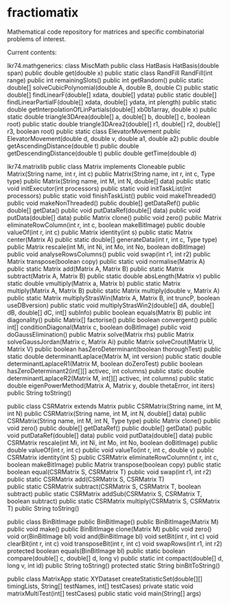 # fractiomatix
Mathematical code repository for matrices and specific combinatorial problems of interest.

Current contents:

lkr74.mathgenerics:
  class MiscMath
    public class HatBasis
      HatBasis(double span)
      public double get(double x)
    public static class RandFill
      RandFill(int range)
      public int remainingSlots()
      public int getRandom()
    public static double[] solveCubicPolynomial(double A, double B, double C)
    public static double[] findLinearF(double[] xdata, double[] ydata)
    public static double[] findLinearPartialF(double[] xdata, double[] ydata, int plength)
    public static double getInterpolationOfLinPartials(double[] xb0b1array, double x)
    public static double triangle3DArea(double[] a, double[] b, double[] c, boolean root)
    public static double triangle3DArea2(double[] r1, double[] r2, double[] r3, boolean root)
    public static class ElevatorMovement
      public ElevatorMovement(double d, double v, double a1, double a2)
      public double getAscendingDistance(double t)
      public double getDescendingDistance(double t)
      public double getTime(double d)
  
lkr74.matrixlib
  public class Matrix implements Cloneable
    public Matrix(String name, int r, int c)
    public Matrix(String name, int r, int c, Type type)
    public Matrix(String name, int M, int N, double[] data)
    public static void initExecutor(int processors)
    public static void initTaskList(int processors)
    public static void finishTaskList() 
    public void makeThreaded()
    public void makeNonThreaded()
    public double[] getDataRef()
    public double[] getData()
    public void putDataRef(double[] data)
    public void putData(double[] data) 
    public Matrix clone()
    public void zero()
    public Matrix eliminateRowColumn(int r, int c, boolean makeBitImage)
    public double valueOf(int r, int c) 
    public Matrix identity(int s)
    public static Matrix center(Matrix A)
    public static double[] generateData(int r, int c, Type type)
    public Matrix rescale(int Mi, int Ni, int Mo, int No, boolean doBitImage)
    public void analyseRowsColumns()
    public void swap(int r1, int r2)
    public Matrix transpose(boolean copy)
    public static void normalise(Matrix A)
    public static Matrix add(Matrix A, Matrix B)
    public static Matrix subtract(Matrix A, Matrix B)
    public static double absLength(Matrix v)
    public static double vmultiply(Matrix a, Matrix b)
    public static Matrix multiply(Matrix A, Matrix B)
    public static Matrix multiply(double v, Matrix A)
    public static Matrix multiplyStrasWin(Matrix A, Matrix B, int truncP, boolean useDBversion)
    public static void multiplyStrasWin2(double[] dA, double[] dB, double[] dC, int[] subInfo)
    public boolean equals(Matrix B)
    public int diagonality()
    public Matrix[] factorise()
    public boolean convergent()
    public int[] conditionDiagonal(Matrix c, boolean doBitImage)
    public void doGaussElimination()
    public Matrix solve(Matrix rhs)
    public Matrix solveGaussJordan(Matrix c, Matrix Ai)
    public Matrix solveCrout(Matrix U, Matrix V)
    public boolean hasZeroDeterminant(boolean thoroughTest)
    public static double determinantLaplace(Matrix M, int version)
    public static double determinantLaplaceR1(Matrix M, boolean doZeroTest)
    public boolean hasZeroDeterminant2(int[][] activec, int columns)
    public static double determinantLaplaceR2(Matrix M, int[][] activec, int columns)
    public static double eigenPowerMethod(Matrix A, Matrix y, double thetaError, int iters)
    public String toString()

  public class CSRMatrix extends Matrix
    public CSRMatrix(String name, int M, int N)
    public CSRMatrix(String name, int M, int N, double[] data)
    public CSRMatrix(String name, int M, int N, Type type)
    public Matrix clone()
    public void zero()
    public double[] getDataRef()
    public double[] getData()
    public void putDataRef(double[] data)
    public void putData(double[] data)
    public CSRMatrix rescale(int Mi, int Ni, int Mo, int No, boolean doBitImage)
    public double valueOf(int r, int c)
    public void valueTo(int r, int c, double v)
    public CSRMatrix identity(int S)
    public CSRMatrix eliminateRowColumn(int r, int c, boolean makeBitImage)
    public Matrix transpose(boolean copy)
    public static boolean equal(CSRMatrix S, CSRMatrix T)
    public void swap(int r1, int r2)
    public static CSRMatrix add(CSRMatrix S, CSRMatrix T)	
    public static CSRMatrix subtract(CSRMatrix S, CSRMatrix T, boolean subtract)
    public static CSRMatrix addSub(CSRMatrix S, CSRMatrix T, boolean subtract)
    public static CSRMatrix multiply(CSRMatrix S, CSRMatrix T)
    public String toString()
    
  public class BinBitImage
    public BinBitImage()
    public BinBitImage(Matrix M)
    public void make()
    public BinBitImage clone(Matrix M)
    public void zero()
    void or(BinBitImage bI)
    void and(BinBitImage bI)
    void setBit(int r, int c) 
    void clearBit(int r, int c)
    void transposeBit(int r, int c) 
    void swapRows(int r1, int r2)
    protected boolean equals(BinBitImage bI)
    public static boolean compare(double[] c, double[] d, long v)
    public static int compact(double[] d, long v, int id)
    public String toString()
    protected static String binBitToString()
    
  public class MatrixApp
    static XYDataset createStatisticSet(double[][] timingLists, String[] testNames, int[] testCases)
    private static void matrixMultiTest(int[] testCases)
    public static void main(String[] args)
